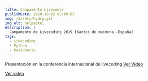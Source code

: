 ```yaml
---
title: Campamento Livecoder 
publishDate: 2020-10-02 00:00:00
img: /assets/hydra.gif
img_alt: nelpastel
description: |
  Campamento de Livecoding 2019 [Santos de maimona -España]
tags:
  - Livecoding
  - Python
  - Residencia
---
```



Presentación en la conferencia internacional de livecoding [Ver Video](https://www.youtube.com/watch?v=G8pfvuqtdXM)

<a href="https://www.youtube.com/watch?v=G8pfvuqtdXM">Ver video  </a>
